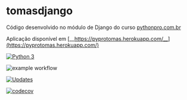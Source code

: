 # tomasdjango
Código desenvolvido no módulo de Django do curso [pythonpro.com.br](pythonpro.com.br)

Aplicação disponível em [__https://pyprotomas.herokuapp.com/__](https://pyprotomas.herokuapp.com/)

[![Python 3](https://pyup.io/repos/github/tomasrajao/tomasdjango/python-3-shield.svg)](https://pyup.io/repos/github/tomasrajao/tomasdjango/)

![example workflow](https://github.com/tomasrajao/tomasdjango/actions/workflows/django.yml/badge.svg)

[![Updates](https://pyup.io/repos/github/tomasrajao/tomasdjango/shield.svg)](https://pyup.io/repos/github/tomasrajao/tomasdjango/)

[![codecov](https://codecov.io/gh/tomasrajao/tomasdjango/branch/main/graph/badge.svg?token=CcVkBc4CIZ)](https://codecov.io/gh/tomasrajao/tomasdjango)

